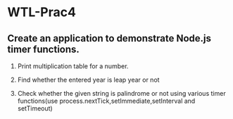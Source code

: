# WTL-Prac4

## Create an application to demonstrate Node.js timer functions.

1. Print multiplication table for a number.

2. Find whether the entered year is leap year or not

3. Check whether the given string is palindrome or not using various timer functions(use process.nextTick,setImmediate,setInterval and setTimeout)
